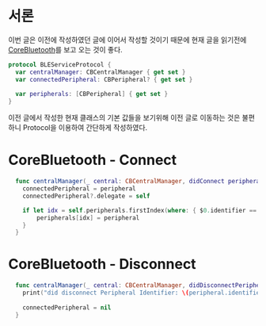 # 서론
이번 글은 이전에 작성하였던 글에 이어서 작성할 것이기 때문에 현재 글을 읽기전에 [CoreBluetooth]를 보고 오는 것이 좋다.  
```Swift
protocol BLEServiceProtocol {
  var centralManager: CBCentralManager { get set }
  var connectedPeripheral: CBPeripheral? { get set }
  
  var peripherals: [CBPeripheral] { get set }
}
```
이전 글에서 작성한 현재 클래스의 기본 값들을 보기위해 이전 글로 이동하는 것은 불편하니 Protocol을 이용하여 간단하게 작성하였다.  

# CoreBluetooth - Connect
```Swift
  func centralManager(_ central: CBCentralManager, didConnect peripheral: CBPeripheral) {
    connectedPeripheral = peripheral
    connectedPeripheral?.delegate = self

    if let idx = self.peripherals.firstIndex(where: { $0.identifier == peripheral.identifier }) {
        peripherals[idx] = peripheral
    }
  }
```



# CoreBluetooth - Disconnect
```Swift
  func centralManager(_ central: CBCentralManager, didDisconnectPeripheral peripheral: CBPeripheral, error: Error?) {
    print("did disconnect Peripheral Identifier: \(peripheral.identifier.uuidString)")
    
    connectedPeripheral = nil
  }
```



[CoreBluetooth]: https://github.com/jaeminKim0523/Library/blob/main/CoreBluetooth.md "Read CoreBluetooth"
